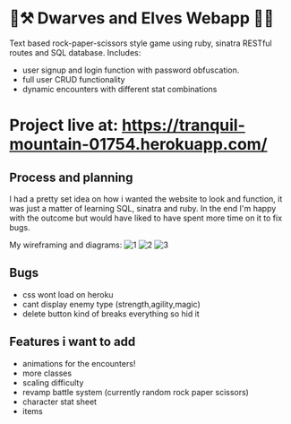 # 🧔⚒️ Dwarves and Elves Webapp 🧝🏹
Text based rock-paper-scissors style game using ruby, sinatra RESTful routes and SQL database.
Includes:
- user signup and login function with password obfuscation.
- full user CRUD functionality
- dynamic encounters with different stat combinations

# Project live at: https://tranquil-mountain-01754.herokuapp.com/

## Process and planning
I had a pretty set idea on how i wanted the website to look and function, it was just a matter of learning SQL, sinatra and ruby. In the end I'm happy with the outcome but would have liked to have spent more time on it to fix bugs.

My wireframing and diagrams:
![1](https://user-images.githubusercontent.com/110766652/190927980-c43704d9-fbb1-4c01-b311-c504f9823b67.jpg)
![2](https://user-images.githubusercontent.com/110766652/190927981-b6aba220-ba25-4030-9976-7d6b61ec5451.jpg)
![3](https://user-images.githubusercontent.com/110766652/190927985-8c9ca32f-6fce-4971-9bcb-37f915a78f85.jpg)


## Bugs
- css wont load on heroku
- cant display enemy type (strength,agility,magic)
- delete button kind of breaks everything so hid it

## Features i want to add
- animations for the encounters!
- more classes
- scaling difficulty
- revamp battle system (currently random rock paper scissors)
- character stat sheet
- items
